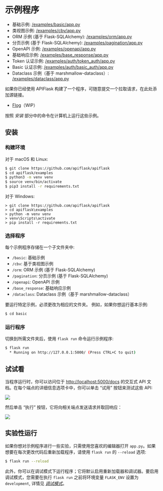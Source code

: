 # 示例程序

- 基础示例: [/examples/basic/app.py][_basic]
- 类视图示例: [/examples/cbv/app.py][_cbv]
- ORM 示例 (基于 Flask-SQLAlchemy): [/examples/orm/app.py][_orm]
- 分页示例 (基于 Flask-SQLAlchemy): [/examples/pagination/app.py][_pagination]
- OpenAPI 示例: [/examples/openapi/app.py][_openapi]
- 基础响应示例: [/examples/base_response/app.py][_base_response]
- Token 认证示例: [/examples/auth/token_auth/app.py][_token_auth]
- Basic 认证示例: [/examples/auth/basic_auth/app.py][_basic_auth]
- Dataclass 示例（基于 marshmallow-dataclass）: [/examples/dataclass/app.py][_dataclass]

[_basic]: https://github.com/apiflask/apiflask/tree/main/examples/basic/app.py
[_cbv]: https://github.com/apiflask/apiflask/tree/main/examples/cbv/app.py
[_orm]: https://github.com/apiflask/apiflask/tree/main/examples/orm/app.py
[_pagination]: https://github.com/apiflask/apiflask/tree/main/examples/pagination/app.py
[_openapi]: https://github.com/apiflask/apiflask/tree/main/examples/openapi/app.py
[_base_response]: https://github.com/apiflask/apiflask/tree/main/examples/base_response/app.py
[_token_auth]: https://github.com/apiflask/apiflask/tree/main/examples/auth/token_auth/app.py
[_basic_auth]: https://github.com/apiflask/apiflask/tree/main/examples/auth/basic_auth/app.py
[_dataclass]: https://github.com/apiflask/apiflask/tree/main/examples/dataclass/app.py

如果你已经使用 APIFlask 构建了一个程序，可随意提交一个拉取请求，在此处添加源链接。

- [Flog](https://github.com/flog-team/flog-api-v4)（WIP）

按照 *安装* 部分中的命令在计算机上运行这些示例。


## 安装


### 构建环境

对于 macOS 和 Linux:

```bash
$ git clone https://github.com/apiflask/apiflask
$ cd apiflask/examples
$ python3 -m venv venv
$ source venv/bin/activate
$ pip3 install -r requirements.txt
```

对于 Windows:

```text
> git clone https://github.com/apiflask/apiflask
> cd apiflask\examples
> python -m venv venv
> venv\Scripts\activate
> pip install -r requirements.txt
```


### 选择程序

每个示例程序存储在一个子文件夹中:

- `/basic`: 基础示例
- `/cbv`: 基于类视图示例
- `/orm`: ORM 示例 (基于 Flask-SQLAlchemy)
- `/pagination`: 分页示例 (基于 Flask-SQLAlchemy)
- `/openapi`: OpenAPI 示例
- `/base_response`: 基础响应示例
- `/dataclass`: Dataclass 示例（基于 marshmallow-dataclass）

要运行特定示例，必须更改为相应的文件夹。
例如，如果你想运行基本示例:

```bash
$ cd basic
```


### 运行程序

切换到所需文件夹后，使用 `flask run` 命令运行示例程序:

```bash
$ flask run
  * Running on http://127.0.0.1:5000/ (Press CTRL+C to quit)
```


## 试试看

当程序运行时，你可以访问位于 <http://localhost:5000/docs> 的交互式 API 文档。在每个端点的详细信息选项卡中，你可以单击 “试用” 按钮来测试这些 API:

![](https://apiflask.com/_assets/try-it-out.png)

然后单击 “执行” 按钮，它将向相关端点发送请求并取回响应：

![](https://apiflask.com/_assets/execute.png)


## 实验性运行

如果你想对示例程序进行一些实验，只需使用您喜欢的编辑器打开 `app.py`。如果想要在每次更改代码后重新加载程序，请使用 `flask run` 的 `--reload` 选项:

```bash
$ flask run --reload
```

此外，你可以在调试模式下运行程序；它将默认启用重新加载器和调试器。要启用调试模式，您需要在执行 `flask run` 之前将环境变量 `FLASK_ENV` 设置为 `development`, 详情见 *[调试模式](https://flask.palletsprojects.com/en/main/quickstart/#debug-mode)*。
